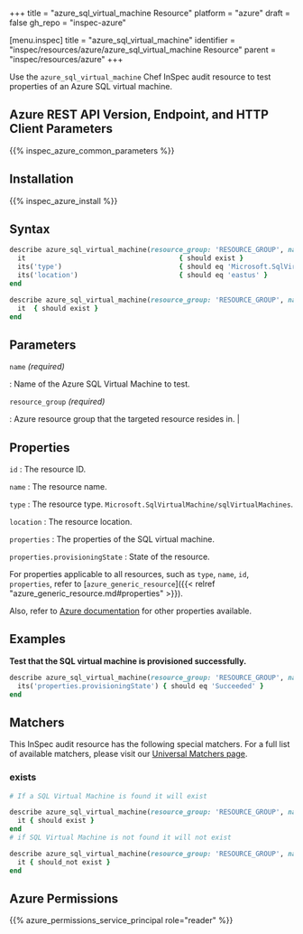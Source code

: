 +++
title = "azure_sql_virtual_machine Resource"
platform = "azure"
draft = false
gh_repo = "inspec-azure"

[menu.inspec]
title = "azure_sql_virtual_machine"
identifier = "inspec/resources/azure/azure_sql_virtual_machine Resource"
parent = "inspec/resources/azure"
+++

Use the `azure_sql_virtual_machine` Chef InSpec audit resource to test properties of an Azure SQL virtual machine.

## Azure REST API Version, Endpoint, and HTTP Client Parameters

{{% inspec_azure_common_parameters %}}

## Installation

{{% inspec_azure_install %}}

## Syntax

```ruby
describe azure_sql_virtual_machine(resource_group: 'RESOURCE_GROUP', name: 'SQL_VM_NAME') do
  it                                      { should exist }
  its('type')                             { should eq 'Microsoft.SqlVirtualMachine/sqlVirtualMachines' }
  its('location')                         { should eq 'eastus' }
end
```

```ruby
describe azure_sql_virtual_machine(resource_group: 'RESOURCE_GROUP', name: 'SQL_VM_NAME') do
  it  { should exist }
end
```

## Parameters

`name` _(required)_

: Name of the Azure SQL Virtual Machine to test.

`resource_group` _(required)_

: Azure resource group that the targeted resource resides in.  |

## Properties

`id`
: The resource ID.

`name`
: The resource name.

`type`
: The resource type. `Microsoft.SqlVirtualMachine/sqlVirtualMachines`.

`location`
: The resource location.

`properties`
: The properties of the SQL virtual machine.

`properties.provisioningState`
: State of the resource.


For properties applicable to all resources, such as `type`, `name`, `id`, `properties`, refer to [`azure_generic_resource`]({{< relref "azure_generic_resource.md#properties" >}}).

Also, refer to [Azure documentation](https://docs.microsoft.com/en-us/rest/api/sqlvm/sql-virtual-machines/get) for other properties available.

## Examples

**Test that the SQL virtual machine is provisioned successfully.**

```ruby
describe azure_sql_virtual_machine(resource_group: 'RESOURCE_GROUP', name: 'SQL_VM_NAME') do
  its('properties.provisioningState') { should eq 'Succeeded' }
end
```

## Matchers

This InSpec audit resource has the following special matchers. For a full list of available matchers, please visit our [Universal Matchers page](/inspec/matchers/).

### exists

```ruby
# If a SQL Virtual Machine is found it will exist

describe azure_sql_virtual_machine(resource_group: 'RESOURCE_GROUP', name: 'SQL_VM_NAME') do
  it { should exist }
end
# if SQL Virtual Machine is not found it will not exist

describe azure_sql_virtual_machine(resource_group: 'RESOURCE_GROUP', name: 'SQL_VM_NAME') do
  it { should_not exist }
end
```

## Azure Permissions

{{% azure_permissions_service_principal role="reader" %}}
